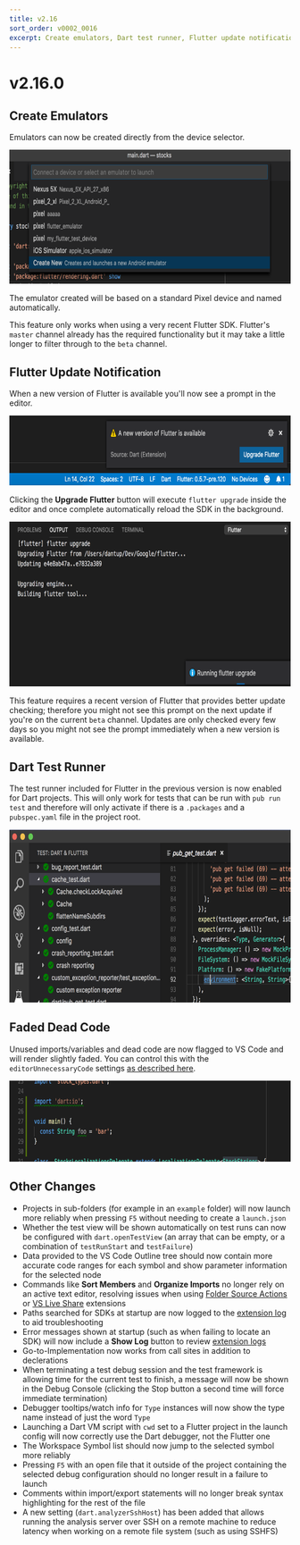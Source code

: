 ```yaml
---
title: v2.16
sort_order: v0002_0016
excerpt: Create emulators, Dart test runner, Flutter update notification...
---
```


# v2.16.0

## Create Emulators

Emulators can now be created directly from the device selector.

<img src="/images/release_notes/v2.16/create_emulator.png" width="700" height="240" />

The emulator created will be based on a standard Pixel device and named automatically.

This feature only works when using a very recent Flutter SDK. Flutter's `master` channel already has the required functionality but it may take a little longer to filter through to the `beta` channel.

## Flutter Update Notification

When a new version of Flutter is available you'll now see a prompt in the editor.

<img src="/images/release_notes/v2.16/flutter_upgrade_available.png" width="700" height="125" />

Clicking the **Upgrade Flutter** button will execute `flutter upgrade` inside the editor and once complete automatically reload the SDK in the background.

<img src="/images/release_notes/v2.16/flutter_upgrade_running.png" width="700" height="295" />

This feature requires a recent version of Flutter that provides better update checking; therefore you might not see this prompt on the next update if you're on the current `beta` channel. Updates are only checked every few days so you might not see the prompt immediately when a new version is available.

## Dart Test Runner

The test runner included for Flutter in the previous version is now enabled for Dart projects. This will only work for tests that can be run with `pub run test` and therefore will only activate if there is a `.packages` and a `pubspec.yaml` file in the project root.

<img src="/images/release_notes/v2.16/dart_test_runner.png" width="700" height="310" />

## Faded Dead Code

Unused imports/variables and dead code are now flagged to VS Code and will render slightly faded. You can control this with the `editorUnnecessaryCode` settings [as described here](https://code.visualstudio.com/updates/v1_25#_diagnostictag).

<img src="/images/release_notes/v2.16/faded_dead_code.png" width="700" height="145" />

## Other Changes

- Projects in sub-folders (for example in an `example` folder) will now launch more reliably when pressing `F5` without needing to create a `launch.json`
- Whether the test view will be shown automatically on test runs can now be configured with `dart.openTestView` (an array that can be empty, or a combination of `testRunStart` and `testFailure`)
- Data provided to the VS Code Outline tree should now contain more accurate code ranges for each symbol and show parameter information for the selected node
- Commands like **Sort Members** and **Organize Imports** no longer rely on an active text editor, resolving issues when using [Folder Source Actions](https://marketplace.visualstudio.com/items?itemName=bierner.folder-source-actions) or [VS Live Share](https://marketplace.visualstudio.com/items?itemName=MS-vsliveshare.vsliveshare) extensions
- Paths searched for SDKs at startup are now logged to the [extension log](https://dartcode.org/docs/logging/#extension) to aid troubleshooting
- Error messages shown at startup (such as when failing to locate an SDK) will now include a **Show Log** button to review [extension logs](https://dartcode.org/docs/logging/#extension)
- Go-to-Implementation now works from call sites in addition to declerations
- When terminating a test debug session and the test framework is allowing time for the current test to finish, a message will now be shown in the Debug Console (clicking the Stop button a second time will force immediate termination)
- Debugger tooltips/watch info for `Type` instances will now show the type name instead of just the word `Type`
- Launching a Dart VM script with `cwd` set to a Flutter project in the launch config will now correctly use the Dart debugger, not the Flutter one
- The Workspace Symbol list should now jump to the selected symbol more reliably
- Pressing `F5` with an open file that it outside of the project containing the selected debug configuration should no longer result in a failure to launch
- Comments within import/export statements will no longer break syntax highlighting for the rest of the file
- A new setting (`dart.analyzerSshHost`) has been added that allows running the analysis server over SSH on a remote machine to reduce latency when working on a remote file system (such as using SSHFS)



